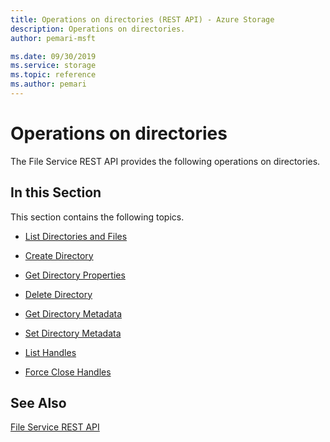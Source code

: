 ```yaml
---
title: Operations on directories (REST API) - Azure Storage
description: Operations on directories.
author: pemari-msft

ms.date: 09/30/2019
ms.service: storage
ms.topic: reference
ms.author: pemari
---
```


# Operations on directories

The File Service REST API provides the following operations on directories.  
  
## In this Section  
 This section contains the following topics.  
  
-   [List Directories and Files](List-Directories-and-Files.md)  
  
-   [Create Directory](Create-Directory.md)  
  
-   [Get Directory Properties](Get-Directory-Properties.md)  
  
-   [Delete Directory](Delete-Directory.md)  
  
-   [Get Directory Metadata](Get-Directory-Metadata.md)  
  
-   [Set Directory Metadata](Set-Directory-Metadata.md)  

-   [List Handles](List-Handles.md)

-   [Force Close Handles](Force-Close-Handles.md)
  
## See Also  
 [File Service REST API](File-Service-REST-API.md)
